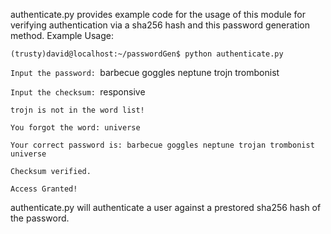 authenticate.py provides example code for the usage of this module for verifying authentication via a sha256 hash and this password generation method. Example Usage: 

```(trusty)david@localhost:~/passwordGen$ python authenticate.py```

```Input the password: ```barbecue goggles neptune trojn trombonist   

```Input the checksum: ```responsive

```trojn is not in the word list!```

```You forgot the word: universe```

```Your correct password is: barbecue goggles neptune trojan trombonist universe```

```Checksum verified.```

```Access Granted!```

authenticate.py will authenticate a user against a prestored sha256 hash of the password. 
